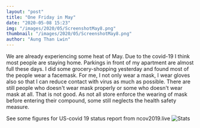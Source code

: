 ```yaml
---
layout: "post"
title: "One Friday in May"
date: "2020-05-08 15:23"
img: "/images/2020/05/ScreenshotMay8.png"
thumbnail: "/images/2020/05/ScreenshotMay8.png"
author: "Aung Than Lwin"
---
```


We are already experiencing some heat of May. Due to the covid-19 I think most people are staying home.
Parkings in front of my apartment are almost full these days. I did some grocery-shopping yesterday and found most of the people wear a facemask. For me, I not only wear a mask, I wear gloves also so that I can reduce contact with virus as much as possible. There are still people who doesn't wear mask properly or some who doesn't wear mask at all. That is not good. As not all store enforce the wearing of mask before entering their compound, some still neglects the health safety measure.

See some figures for US-covid 19 status report from ncov2019.live
![Stats]({{site.baseurl}}/images/2020/05/ScreenshotMay8.png)
